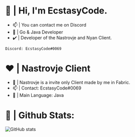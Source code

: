 # 💜 | Hi, I'm EcstasyCode. 
- 📫 | You can contact me on Discord
- 📖 | Go & Java Developer
- ✔️ | Developer of the Nastrovje and Nyan Client.
```
Discord: EcstasyCode#0069
```

# ❤️ | Nastrovje Client
- 💉 | Nastrovje is a invite only Client made by me in Fabric.
- 📫 | Contact: EcstasyCode#0069
- 📝 | Main Language: Java


# 🖤 | Github Stats:
![GitHub stats](https://github-readme-stats.vercel.app/api?username=ecstasycode&show_icons=true&layout=compact)
